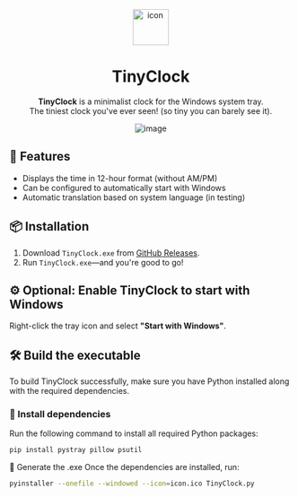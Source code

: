 <div align="center">
  <img src="https://github.com/user-attachments/assets/8102f49b-ef73-496d-81bf-bd19ed398075" alt="icon" width="64" height="64" />
  <h1>TinyClock</h1>
  <p><strong>TinyClock</strong> is a minimalist clock for the Windows system tray.<br>
  The tiniest clock you've ever seen! (so tiny you can barely see it).</p>
  <img src="https://github.com/user-attachments/assets/7ca9fdce-f61f-4f97-b7c4-44f2de2cf599" alt="image" />
</div>

## 🚀 Features
- Displays the time in 12-hour format (without AM/PM)
- Can be configured to automatically start with Windows
- Automatic translation based on system language (in testing)

## 📦 Installation
1. Download `TinyClock.exe` from [GitHub Releases](https://github.com/Acercandr0/TinyClock/releases).
2. Run `TinyClock.exe`—and you're good to go!

## ⚙️ Optional: Enable TinyClock to start with Windows
Right-click the tray icon and select **"Start with Windows"**.

## 🛠 Build the executable
To build TinyClock successfully, make sure you have Python installed along with the required dependencies.

### 🔹 Install dependencies
Run the following command to install all required Python packages:
```bash
pip install pystray pillow psutil
```
🔹 Generate the .exe
Once the dependencies are installed, run:
```bash
pyinstaller --onefile --windowed --icon=icon.ico TinyClock.py
